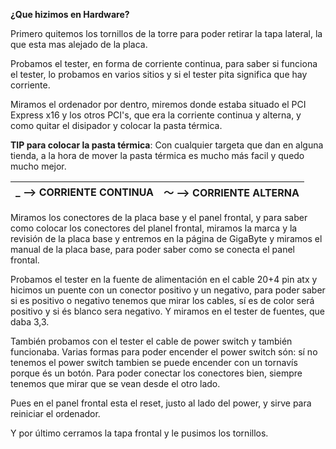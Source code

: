 **¿Que hizimos en Hardware?**

Primero quitemos los tornillos de la torre para poder retirar la tapa lateral, la que esta mas alejado de la placa.

Probamos el tester, en forma de corriente continua, para saber si funciona el tester, lo probamos en varios sitios y si el tester pita significa que hay corriente.

Miramos el ordenador por dentro, miremos donde estaba situado el PCI Express x16 y los otros PCI's, que era la corriente continua y alterna, y como quitar el disipador y colocar la pasta térmica.

**TIP para colocar la pasta térmica**: Con cualquier targeta que dan en alguna tienda, a la hora de mover la pasta térmica es mucho más facil y quedo mucho mejor.

 
 _  --> CORRIENTE CONTINUA  | ～  --> CORRIENTE ALTERNA
----------------- | -------------------
 

Miramos los conectores de la placa base y el panel frontal, y para saber como colocar los conectores del planel frontal, miramos la marca y la revisión de la placa base y entremos en la página de GigaByte y miramos el manual de la placa base, para poder saber como se conecta el panel frontal.

Probamos el tester en la fuente de alimentación en el cable 20+4 pin atx y hicimos un puente con un conector positivo y un negativo, para poder saber si es positivo o negativo tenemos que mirar los cables, sí es de color será positivo y si és blanco sera negativo. Y miramos en el tester de fuentes, que daba 3,3.

También probamos con el tester el cable de power switch y también funcionaba. Varias formas para poder encender el power switch són: sí no tenemos el power switch tambien se puede encender con un tornavís porque és un botón. Para poder conectar los conectores bien, siempre tenemos que mirar que se vean desde el otro lado.

Pues en el panel frontal esta el reset, justo al lado del power, y sirve para reiniciar el ordenador.

Y por último cerramos la tapa frontal y le pusimos los tornillos.
